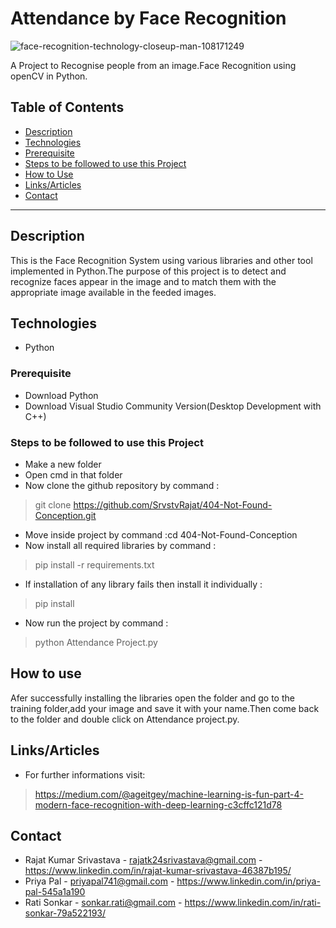 # Attendance by Face Recognition
![face-recognition-technology-closeup-man-108171249](https://user-images.githubusercontent.com/73036667/97459447-cc987e00-1961-11eb-9958-c9b1d412f74e.jpg)



A Project to Recognise people from an image.Face Recognition using openCV in Python.

## Table of Contents
- [Description](#description)
- [Technologies](#tech)
- [Prerequisite](#requirements)
- [Steps to be followed to use this Project](#procedure)
- [How to Use](#how-to-use)
- [Links/Articles](#articles)
- [Contact](#contact)

---
## Description
This is the Face Recognition System using various libraries and other tool implemented in Python.The purpose of this project is to detect and recognize faces appear in the image and to match them with the appropriate image available in the feeded images.
## Technologies
- Python

### Prerequisite
- Download Python
- Download Visual Studio Community Version(Desktop Development with C++)

### Steps to be followed to use this Project
- Make a new folder
- Open cmd in that folder
- Now clone the github repository by command :
 > git clone https://github.com/SrvstvRajat/404-Not-Found-Conception.git
- Move inside project by command :cd 404-Not-Found-Conception
- Now install all required libraries by command :
 > pip install -r requirements.txt
- If installation of any library fails then install it individually :
 > pip install <name of library>
- Now run the project by command :
 > python Attendance Project.py
    
## How to use
Afer successfully installing the libraries open the folder and go to the training folder,add your image and save it with your name.Then come back to the folder and double click on Attendance project.py. 

## Links/Articles
- For further informations visit:
> https://medium.com/@ageitgey/machine-learning-is-fun-part-4-modern-face-recognition-with-deep-learning-c3cffc121d78

## Contact
- Rajat Kumar Srivastava - rajatk24srivastava@gmail.com  - https://www.linkedin.com/in/rajat-kumar-srivastava-46387b195/
- Priya Pal - priyapal741@gmail.com -  https://www.linkedin.com/in/priya-pal-545a1a190
- Rati Sonkar -  sonkar.rati@gmail.com - https://www.linkedin.com/in/rati-sonkar-79a522193/ 
